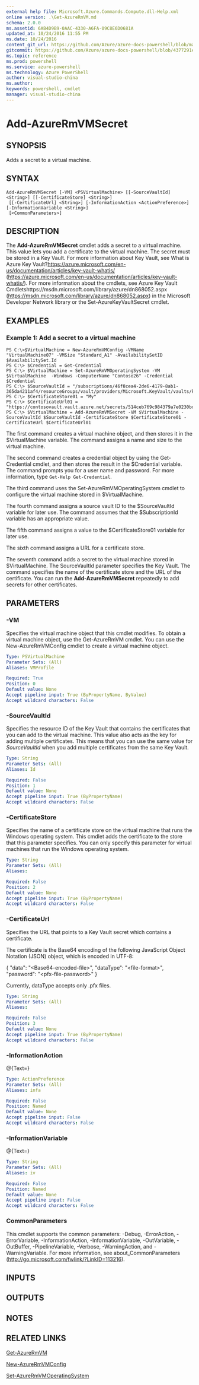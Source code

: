 ```yaml
---
external help file: Microsoft.Azure.Commands.Compute.dll-Help.xml
online version: .\Get-AzureRmVM.md
schema: 2.0.0
ms.assetid: 6AB4D9B9-0AAC-4330-A6FA-09C8E6D0681A
updated_at: 10/24/2016 11:55 PM
ms.date: 10/24/2016
content_git_url: https://github.com/Azure/azure-docs-powershell/blob/master/azureps-cmdlets-docs/ResourceManager/AzureRM.Compute/v1.3.4/Add-AzureRmVMSecret.md
gitcommit: https://github.com/Azure/azure-docs-powershell/blob/4377291ee360e58e2c1c5d644155daf6a0279055/azureps-cmdlets-docs/ResourceManager/AzureRM.Compute/v1.3.4/Add-AzureRmVMSecret.md
ms.topic: reference
ms.prod: powershell
ms.service: azure-powershell
ms.technology: Azure PowerShell
author: visual-studio-china
ms.author: 
keywords: powershell, cmdlet
manager: visual-studio-china
---
```


# Add-AzureRmVMSecret

## SYNOPSIS
Adds a secret to a virtual machine.

## SYNTAX

```
Add-AzureRmVMSecret [-VM] <PSVirtualMachine> [[-SourceVaultId] <String>] [[-CertificateStore] <String>]
 [[-CertificateUrl] <String>] [-InformationAction <ActionPreference>] [-InformationVariable <String>]
 [<CommonParameters>]
```

## DESCRIPTION
The **Add-AzureRmVMSecret** cmdlet adds a secret to a virtual machine.
This value lets you add a certificate to the virtual machine.
The secret must be stored in a Key Vault.
For more information about Key Vault, see What is Azure Key Vault?https://azure.microsoft.com/en-us/documentation/articles/key-vault-whatis/ (https://azure.microsoft.com/en-us/documentation/articles/key-vault-whatis/).
For more information about the cmdlets, see Azure Key Vault Cmdletshttps://msdn.microsoft.com/library/azure/dn868052.aspx (https://msdn.microsoft.com/library/azure/dn868052.aspx) in the Microsoft Developer Network library or the Set-AzureKeyVaultSecret cmdlet.

## EXAMPLES

### Example 1: Add a secret to a virtual machine
```
PS C:\>$VirtualMachine = New-AzureRmVMConfig -VMName "VirtualMachine07" -VMSize "Standard_A1" -AvailabilitySetID $AvailabilitySet.Id 
PS C:\> $Credential = Get-Credential
PS C:\> $VirtualMachine = Set-AzureRmVMOperatingSystem -VM $VirtualMachine  -Windows -ComputerName "Contoso26" -Credential $Credential
PS C:\> $SourceVaultId = "/subscriptions/46f8cea4-2de6-4179-8ab1-365da4211af4/resourceGroups/vault/providers/Microsoft.KeyVault/vaults/keyvault" 
PS C:\> $CertificateStore01 = "My" 
PS C:\> $CertificateUrl01 = "https://contosovault.vault.azure.net/secrets/514ceb769c984379a7e0230bdd703272" 
PS C:\> $VirtualMachine = Add-AzureRmVMSecret -VM $VirtualMachine -SourceVaultId $SourceVaultId -CertificateStore $CertificateStore01 -CertificateUrl $CertificateUrl01
```

The first command creates a virtual machine object, and then stores it in the $VirtualMachine variable.
The command assigns a name and size to the virtual machine.

The second command creates a credential object by using the Get-Credential cmdlet, and then stores the result in the $Credential variable.
The command prompts you for a user name and password.
For more information, type `Get-Help Get-Credential`.

The third command uses the Set-AzureRmVMOperatingSystem cmdlet to configure the virtual machine stored in $VirtualMachine.

The fourth command assigns a source vault ID to the $SourceVaultId variable for later use.
The command assumes that the $SubscriptionId variable has an appropriate value.

The fifth command assigns a value to the $CertificateStore01 variable for later use.

The sixth command assigns a URL for a certificate store.

The seventh command adds a secret to the virtual machine stored in $VirtualMachine.
The SourceVaultId parameter specifies the Key Vault.
The command specifies the name of the certificate store and the URL of the certificate.
You can run the **Add-AzureRmVMSecret** repeatedly to add secrets for other certificates.

## PARAMETERS

### -VM
Specifies the virtual machine object that this cmdlet modifies.
To obtain a virtual machine object, use the Get-AzureRmVM cmdlet.
You can use the New-AzureRmVMConfig cmdlet to create a virtual machine object.

```yaml
Type: PSVirtualMachine
Parameter Sets: (All)
Aliases: VMProfile

Required: True
Position: 0
Default value: None
Accept pipeline input: True (ByPropertyName, ByValue)
Accept wildcard characters: False
```

### -SourceVaultId
Specifies the resource ID of the Key Vault that contains the certificates that you can add to the virtual machine.
This value also acts as the key for adding multiple certificates.
This means that you can use the same value for *SourceVaultId* when you add multiple certificates from the same Key Vault.

```yaml
Type: String
Parameter Sets: (All)
Aliases: Id

Required: False
Position: 1
Default value: None
Accept pipeline input: True (ByPropertyName)
Accept wildcard characters: False
```

### -CertificateStore
Specifies the name of a certificate store on the virtual machine that runs the Windows operating system.
This cmdlet adds the certificate to the store that this parameter specifies.
You can only specify this parameter for virtual machines that run the Windows operating system.

```yaml
Type: String
Parameter Sets: (All)
Aliases: 

Required: False
Position: 2
Default value: None
Accept pipeline input: True (ByPropertyName)
Accept wildcard characters: False
```

### -CertificateUrl
Specifies the URL that points to a Key Vault secret which contains a certificate.

The certificate is the Base64 encoding of the following JavaScript Object Notation (JSON) object, which is encoded in UTF-8:

{
"data": "\<Base64-encoded-file\>",
"dataType": "\<file-format\>",
"password": "\<pfx-file-password\>"
}

Currently, dataType accepts only .pfx files.

```yaml
Type: String
Parameter Sets: (All)
Aliases: 

Required: False
Position: 3
Default value: None
Accept pipeline input: True (ByPropertyName)
Accept wildcard characters: False
```

### -InformationAction
@{Text=}

```yaml
Type: ActionPreference
Parameter Sets: (All)
Aliases: infa

Required: False
Position: Named
Default value: None
Accept pipeline input: False
Accept wildcard characters: False
```

### -InformationVariable
@{Text=}

```yaml
Type: String
Parameter Sets: (All)
Aliases: iv

Required: False
Position: Named
Default value: None
Accept pipeline input: False
Accept wildcard characters: False
```

### CommonParameters
This cmdlet supports the common parameters: -Debug, -ErrorAction, -ErrorVariable, -InformationAction, -InformationVariable, -OutVariable, -OutBuffer, -PipelineVariable, -Verbose, -WarningAction, and -WarningVariable. For more information, see about_CommonParameters (http://go.microsoft.com/fwlink/?LinkID=113216).

## INPUTS

## OUTPUTS

## NOTES

## RELATED LINKS

[Get-AzureRmVM](xref:ResourceManager/AzureRM.Compute/v1.3.4/Get-AzureRmVM.md)

[New-AzureRmVMConfig](xref:ResourceManager/AzureRM.Compute/v1.3.4/New-AzureRmVMConfig.md)

[Set-AzureRmVMOperatingSystem](xref:ResourceManager/AzureRM.Compute/v1.3.4/Set-AzureRmVMOperatingSystem.md)


